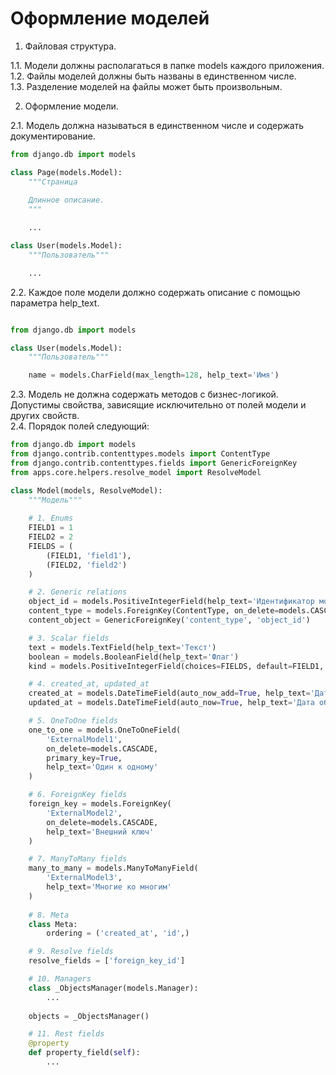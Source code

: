 # Оформление моделей

1. Файловая структура.  

1.1. Модели должны располагаться в папке models каждого приложения.  
1.2. Файлы моделей должны быть названы в единственном числе.  
1.3. Разделение моделей на файлы может быть произвольным.

2. Оформление модели.  

2.1. Модель должна называться в единственном числе и содержать документирование.
```python
from django.db import models

class Page(models.Model):
    """Страница
    
    Длинное описание.
    """

    ...

class User(models.Model):
    """Пользователь"""

    ...
```
2.2. Каждое поле модели должно содержать описание с помощью параметра help_text.
```python

from django.db import models

class User(models.Model):
    """Пользователь"""

    name = models.CharField(max_length=128, help_text='Имя')
```
2.3. Модель не должна содержать методов с бизнес-логикой.
Допустимы свойства, зависящие исключительно от полей модели и других свойств.  
2.4. Порядок полей следующий:
```python
from django.db import models
from django.contrib.contenttypes.models import ContentType
from django.contrib.contenttypes.fields import GenericForeignKey
from apps.core.helpers.resolve_model import ResolveModel

class Model(models, ResolveModel):
    """Модель"""
    
    # 1. Enums
    FIELD1 = 1
    FIELD2 = 2
    FIELDS = (
        (FIELD1, 'field1'),
        (FIELD2, 'field2')
    )

    # 2. Generic relations
    object_id = models.PositiveIntegerField(help_text='Идентификатор модели')
    content_type = models.ForeignKey(ContentType, on_delete=models.CASCADE, help_text='Модель')
    content_object = GenericForeignKey('content_type', 'object_id')

    # 3. Scalar fields
    text = models.TextField(help_text='Текст')
    boolean = models.BooleanField(help_text='Флаг')
    kind = models.PositiveIntegerField(choices=FIELDS, default=FIELD1, help_text='Тип')

    # 4. created_at, updated_at
    created_at = models.DateTimeField(auto_now_add=True, help_text='Дата создания')
    updated_at = models.DateTimeField(auto_now=True, help_text='Дата обновления')

    # 5. OneToOne fields
    one_to_one = models.OneToOneField(
        'ExternalModel1',
        on_delete=models.CASCADE,
        primary_key=True,
        help_text='Один к одному'
    )

    # 6. ForeignKey fields
    foreign_key = models.ForeignKey(
        'ExternalModel2',
        on_delete=models.CASCADE,
        help_text='Внешний ключ'
    )

    # 7. ManyToMany fields
    many_to_many = models.ManyToManyField(
        'ExternalModel3',
        help_text='Многие ко многим'
    )
    
    # 8. Meta
    class Meta:
        ordering = ('created_at', 'id',)

    # 9. Resolve fields
    resolve_fields = ['foreign_key_id']

    # 10. Managers
    class _ObjectsManager(models.Manager):
        ...
        
    objects = _ObjectsManager()

    # 11. Rest fields
    @property
    def property_field(self):
        ...
```